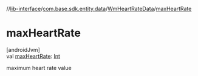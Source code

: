 //[lib-interface](../../../index.md)/[com.base.sdk.entity.data](../index.md)/[WmHeartRateData](index.md)/[maxHeartRate](max-heart-rate.md)

# maxHeartRate

[androidJvm]\
val [maxHeartRate](max-heart-rate.md): [Int](https://kotlinlang.org/api/latest/jvm/stdlib/kotlin/-int/index.html)

maximum heart rate value
